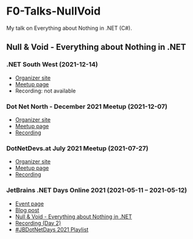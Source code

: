# F0-Talks-NullVoid
My talk on Everything about Nothing in .NET (C#).

## Null & Void - Everything about Nothing in .NET

### .NET South West (2021-12-14)
- [Organizer site](https://www.meetup.com/dotnetsouthwest/)
- [Meetup page](https://www.meetup.com/dotnetsouthwest/events/279821093/)
- Recording: not available

### Dot Net North - December 2021 Meetup (2021-12-07)
- [Organizer site](https://dotnetnorth.org.uk/)
- [Meetup page](https://www.meetup.com/DotNetNorth/events/282377697/)
- [Recording](https://www.youtube.com/watch?v=V08poPZTYwI)

### DotNetDevs.at July 2021 Meetup (2021-07-27)
- [Organizer site](https://dotnetdevs.at/)
- [Meetup page](https://www.meetup.com/dotnet-austria/events/279531287/)
- [Recording](https://www.youtube.com/watch?v=pXTxSwNgukk)

### JetBrains .NET Days Online 2021 (2021-05-11 – 2021-05-12)
- [Event page](https://pages.jetbrains.com/dotnet-days-2021/)
- [Blog post](https://blog.jetbrains.com/dotnet/2021/05/19/jetbrains-net-days-online-2021-recordings-available/)
- [Null & Void - Everything about Nothing in .NET](https://youtu.be/h7uVMKPHGtM)
- [Recording (Day 2)](https://youtu.be/i9xwtGai9wk?t=18879)
- [#JBDotNetDays 2021 Playlist](https://youtube.com/playlist?list=PLQ176FUIyIUZLtQsoMfMfr_ZHCQGImMUp)
